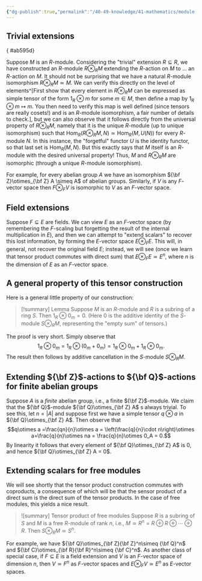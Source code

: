 ```yaml
---
{"dg-publish":true,"permalink":"/40-49-knowledge/41-mathematics/module-theory/tensor-products-of-modules/examples-of-extending-scalars/","tags":["module_theory"],"updated":"2024-07-22T06:00:11-07:00"}
---
```


## Trivial extensions
{ #ab595d}


Suppose $M$ is an $R$-module. Considering the "trivial" extension $R\subseteq R$, we have constructed an $R$-module $R\otimes_R M$ extending the $R$-action on $M$ to ... an $R$-action on $M$. It should not be surprising that we have a natural $R$-module isomorphism $R\otimes_R M \simeq M$. We can verify this directly on the level of elements^[First show that every element in $R\otimes_R M$ can be expressed as simple tensor of the form $1_R\otimes m$ for some $m\in M$, then define a map by $1_R\otimes m\mapsto m$. You then need to verify this map is well defined (since tensors are really cosets!) and is an $R$-module isomorphism, a fair number of details to check.], but we can also observe that it follows directly from the universal property of $R\otimes_R M$, namely that it is the unique $R$-module (up to unique isomorphism) such that $\operatorname{Hom}_R(R\otimes_R M, N)\simeq \operatorname{Hom}_R(M,U(N))$ for every $R$-module $N$. In this instance, the "forgetful" functor $U$ is the identity functor, so that last set is $\operatorname{Hom}_R(M,N)$. But this exactly says that $M$ itself is an $R$-module with the desired universal property! Thus, $M$ and $R\otimes_R M$ are isomorphic (through a unique $R$-module isomorphism).

For example, for every abelian group $A$ we have an isomorphism ${\bf Z}\otimes_{\bf Z} A \simeq A$ of abelian groups. Similarly, if $V$ is any $F$-vector space then $F\otimes_F V$ is isomorphic to $V$ as an $F$-vector space.
## Field extensions

Suppose $F\subseteq E$ are fields. We can view $E$ as an $F$-vector space (by remembering the $F$-scaling but forgetting the result of the internal multiplication in $E$), and then we can attempt to "extend scalars" to recover this lost information, by forming the $E$-vector space $E\otimes_F E$. This will, in general, not recover the original field $E$; instead, we will see (once we learn that tensor product commutes with direct sum) that $E\otimes_F E\simeq E^n$, where $n$ is the dimension of $E$ as an $F$-vector space.
## A general property of this tensor construction

Here is a general little property of our construction:

>[!summary] Lemma
Suppose $M$ is an $R$-module and $R$ is a subring of a ring $S$. Then $1_R\otimes 0_m = 0$. (Here 0 is the additive identity of the $S$-module $S\otimes_R M$, representing the "empty sum" of tensors.)

The proof is very short. Simply observe that
$$1_R\otimes 0_m = 1_R\otimes (0_m+0_m) = 1_R\otimes 0_m+1_R\otimes 0_m.$$
The result then follows by additive cancellation in the $S$-module $S\otimes_R M$.
## Extending ${\bf Z}$-actions to ${\bf Q}$-actions for finite abelian groups

Suppose $A$ is a *finite* abelian group, i.e., a finite ${\bf Z}$-module. We claim that the ${\bf Q}$-module ${\bf Q}\otimes_{\bf Z} A$ s always trivial. To see this, let $n=|A|$ and suppose first we have a simple tensor $q\otimes a$ in ${\bf Q}\otimes_{\bf Z} A$. Then observe that
$$q\otimes a =\frac{qn}{n}\otimes a = \left(\frac{q}{n}\cdot n\right)\otimes a=\frac{q}{n}\otimes na = \frac{q}{n}\otimes 0_A = 0.$$
By linearity it follows that every element of ${\bf Q}\otimes_{\bf Z} A$ is 0, and hence ${\bf Q}\otimes_{\bf Z} A = 0$.

## Extending scalars for free modules

We will see shortly that the tensor product construction commutes with coproducts, a consequence of which will be that the sensor product of a direct sum is the direct sum of the tensor products. In the case of free modules, this yields a nice result.

>![summary] Tensor product of free modules
>Suppose $R$ is a subring of $S$ and $M$ is a free $R$-module of rank $n$, i.e., $M\simeq R^n=R\oplus R\oplus \cdots \oplus R$. Then $S\otimes_R M \simeq S^n$.

For example, we have ${\bf Q}\otimes_{\bf Z}{\bf Z}^n\simeq {\bf Q}^n$ and ${\bf C}\otimes_{\bf R}{\bf R}^n\simeq {\bf C}^n$. As another class of special case, if $F\subseteq E$ is a field extension and $V$ is an $F$-vector space of dimension $n$, then $V\simeq F^n$ as $F$-vector spaces and $E\otimes_F V\simeq E^n$ as $E$-vector spaces.